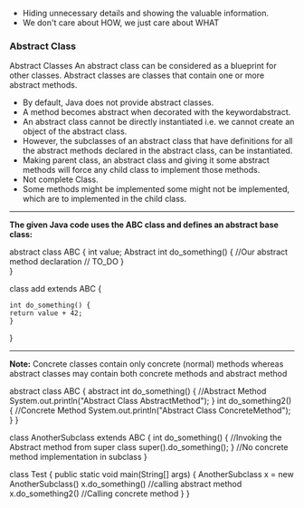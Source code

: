 - Hiding unnecessary details and showing the valuable information.
- We don't care about HOW, we just care about WHAT

### Abstract Class
Abstract Classes An abstract class can be considered as a blueprint for other classes. Abstract classes are classes that contain one or more abstract methods.
- By default, Java does not provide abstract classes.
- A method becomes abstract when decorated with the keyword ​abstract.
- An abstract class cannot be directly instantiated i.e. we cannot create an object of the abstract class.
- However, the subclasses of an abstract class that have definitions for all the abstract methods declared in the abstract class, can be instantiated.
- Making parent class, an abstract class and giving it some abstract methods will force any child class to implement those methods.
- Not complete Class.
- Some methods might be  implemented some might not be implemented, which are to implemented in the child class.

-------------------------------------------------------------------------------

**The given Java code uses the ​ABC​ class and defines an abstract base class:**

abstract class ABC { 
	int value; 
	Abstract int do_something() { 
		//Our abstract method declaration // TO_DO 
	} 	
}

class add extends ABC { 

	int do_something() { 
	return value + 42; 
	} 
}

-------------------------------------------------------------------------------

**Note:** ​Concrete classes contain only concrete (normal) methods whereas abstract classes may contain both concrete methods and abstract method


abstract class ABC { 
	abstract int do_something() { 
		//Abstract Method 
		System.out.println("Abstract Class AbstractMethod"); 
	} 
	int do_something2() { 
		//Concrete Method 
		System.out.println("Abstract Class ConcreteMethod"); 
		} 
} 

class AnotherSubclass extends ABC { 
	int do_something() { 
		//Invoking the Abstract method from super class 
		super().do_something(); 
	} 
	//No concrete method implementation in subclass 
}

class Test { 
	public static void main(String[] args) { 
		AnotherSubclass x = new AnotherSubclass() 
		x.do_something() 
		//calling abstract method 
		x.do_something2() 
		//Calling concrete method
	}
}
